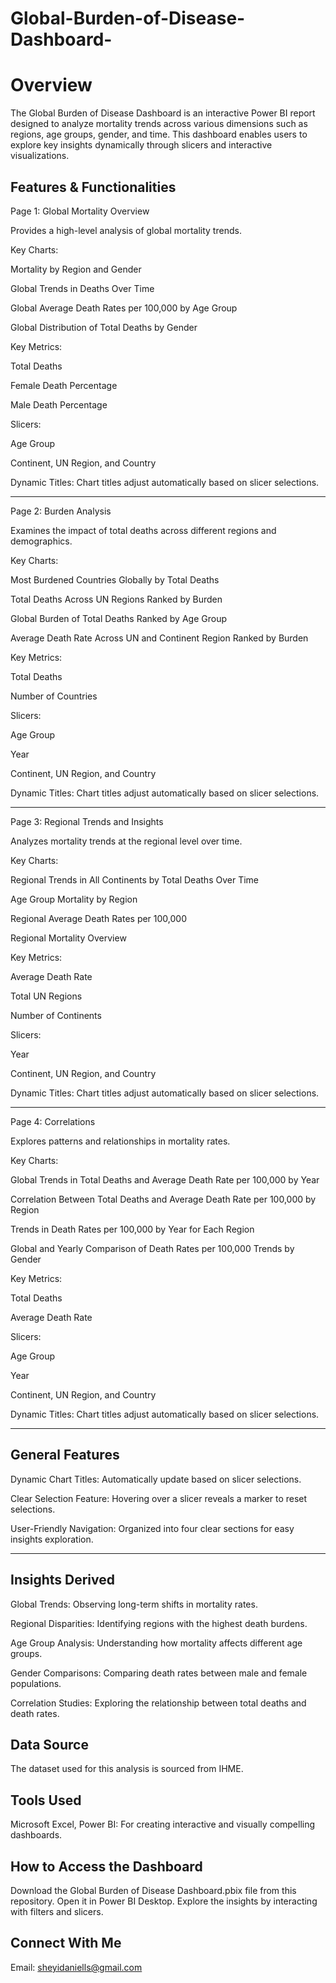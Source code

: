 # Global-Burden-of-Disease-Dashboard-

# Overview
The Global Burden of Disease Dashboard is an interactive Power BI report designed to analyze mortality trends across various dimensions such as regions, age groups, gender, and time. This dashboard enables users to explore key insights dynamically through slicers and interactive visualizations.

## Features & Functionalities

Page 1: Global Mortality Overview

Provides a high-level analysis of global mortality trends.

Key Charts:

Mortality by Region and Gender

Global Trends in Deaths Over Time

Global Average Death Rates per 100,000 by Age Group

Global Distribution of Total Deaths by Gender

Key Metrics:

Total Deaths

Female Death Percentage

Male Death Percentage

Slicers:

Age Group

Continent, UN Region, and Country

Dynamic Titles: Chart titles adjust automatically based on slicer selections.

---
Page 2: Burden Analysis

Examines the impact of total deaths across different regions and demographics.

Key Charts:

Most Burdened Countries Globally by Total Deaths

Total Deaths Across UN Regions Ranked by Burden

Global Burden of Total Deaths Ranked by Age Group

Average Death Rate Across UN and Continent Region Ranked by Burden

Key Metrics:

Total Deaths

Number of Countries

Slicers:

Age Group

Year

Continent, UN Region, and Country

Dynamic Titles: Chart titles adjust automatically based on slicer selections.

---
Page 3: Regional Trends and Insights

Analyzes mortality trends at the regional level over time.

Key Charts:

Regional Trends in All Continents by Total Deaths Over Time

Age Group Mortality by Region

Regional Average Death Rates per 100,000

Regional Mortality Overview

Key Metrics:

Average Death Rate

Total UN Regions

Number of Continents

Slicers:

Year

Continent, UN Region, and Country

Dynamic Titles: Chart titles adjust automatically based on slicer selections.

---
Page 4: Correlations

Explores patterns and relationships in mortality rates.

Key Charts:

Global Trends in Total Deaths and Average Death Rate per 100,000 by Year

Correlation Between Total Deaths and Average Death Rate per 100,000 by Region

Trends in Death Rates per 100,000 by Year for Each Region

Global and Yearly Comparison of Death Rates per 100,000 Trends by Gender

Key Metrics:

Total Deaths

Average Death Rate

Slicers:

Age Group

Year

Continent, UN Region, and Country

Dynamic Titles: Chart titles adjust automatically based on slicer selections.

---
## General Features

Dynamic Chart Titles: Automatically update based on slicer selections.

Clear Selection Feature: Hovering over a slicer reveals a marker to reset selections.

User-Friendly Navigation: Organized into four clear sections for easy insights exploration.

---
## Insights Derived

Global Trends: Observing long-term shifts in mortality rates.

Regional Disparities: Identifying regions with the highest death burdens.

Age Group Analysis: Understanding how mortality affects different age groups.

Gender Comparisons: Comparing death rates between male and female populations.

Correlation Studies: Exploring the relationship between total deaths and death rates.

## Data Source

The dataset used for this analysis is sourced from IHME.

## Tools Used

Microsoft Excel, Power BI: For creating interactive and visually compelling dashboards.

## How to Access the Dashboard

Download the Global Burden of Disease  Dashboard.pbix file from this repository.
Open it in Power BI Desktop.
Explore the insights by interacting with filters and slicers.

## Connect With Me 
Email: sheyidaniells@gmail.com
